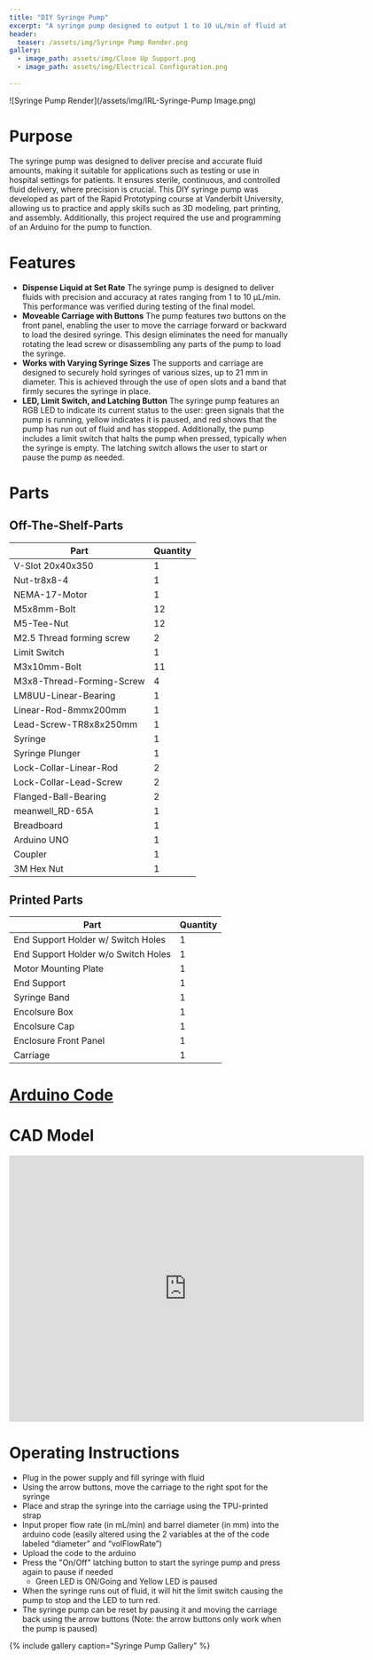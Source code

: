 ```yaml
---
title: "DIY Syringe Pump"
excerpt: "A syringe pump designed to output 1 to 10 uL/min of fluid at a constant speed."
header:
  teaser: /assets/img/Syringe Pump Render.png
gallery:
  - image_path: assets/img/Close Up Support.png
  - image_path: assets/img/Electrical Configuration.png
   
---
```


![Syringe Pump Render](/assets/img/IRL-Syringe-Pump Image.png)

# Purpose

The syringe pump was designed to deliver precise and accurate fluid amounts, making it suitable for applications such as testing or use in hospital settings for patients. It ensures sterile, continuous, and controlled fluid delivery, where precision is crucial. This DIY syringe pump was developed as part of the Rapid Prototyping course at Vanderbilt University, allowing us to practice and apply skills such as 3D modeling, part printing, and assembly. Additionally, this project required the use and programming of an Arduino for the pump to function.

# Features

* **Dispense Liquid at Set Rate** The syringe pump is designed to deliver fluids with precision and accuracy at rates ranging from 1 to 10 µL/min. This performance was verified during testing of the final model.
* **Moveable Carriage with Buttons** The pump features two buttons on the front panel, enabling the user to move the carriage forward or backward to load the desired syringe. This design eliminates the need for manually rotating the lead screw or disassembling any parts of the pump to load the syringe.
* **Works with Varying Syringe Sizes** The supports and carriage are designed to securely hold syringes of various sizes, up to 21 mm in diameter. This is achieved through the use of open slots and a band that firmly secures the syringe in place.
* **LED, Limit Switch, and Latching Button** The syringe pump features an RGB LED to indicate its current status to the user: green signals that the pump is running, yellow indicates it is paused, and red shows that the pump has run out of fluid and has stopped. Additionally, the pump includes a limit switch that halts the pump when pressed, typically when the syringe is empty. The latching switch allows the user to start or pause the pump as needed.

# Parts
## Off-The-Shelf-Parts
| Part | Quantity |
| ------- | ------- |
| V-Slot 20x40x350 | 1 |
| Nut-tr8x8-4 | 1 |
| NEMA-17-Motor | 1 |
| M5x8mm-Bolt| 12 |
| M5-Tee-Nut | 12 |
| M2.5 Thread forming screw | 2 |
| Limit Switch | 1 |
| M3x10mm-Bolt | 11 |
| M3x8-Thread-Forming-Screw | 4 |
| LM8UU-Linear-Bearing | 1 |
| Linear-Rod-8mmx200mm | 1 |
| Lead-Screw-TR8x8x250mm | 1 |
| Syringe | 1 |
| Syringe Plunger | 1 |
| Lock-Collar-Linear-Rod | 2 |
| Lock-Collar-Lead-Screw | 2 |
| Flanged-Ball-Bearing | 2 |
| meanwell_RD-65A | 1 |
| Breadboard | 1 |
| Arduino UNO | 1 |
| Coupler | 1 |
| 3M Hex Nut | 1 |

## Printed Parts
| Part | Quantity |
| ------- | ------- |
| End Support Holder w/ Switch Holes | 1 |
| End Support Holder w/o Switch Holes | 1 |
| Motor Mounting Plate | 1 |
| End Support | 1 |
| Syringe Band | 1 |
| Encolsure Box | 1 |
| Encolsure Cap | 1 |
| Enclosure Front Panel | 1 |
| Carriage | 1 |


# [Arduino Code](https://docs.google.com/document/d/1suY8182gvrE5d-1QKkiVji9sMOlHixUHP0GuEYJHm-Y/edit?usp=sharing)


# CAD Model
<iframe src="https://vanderbilt643.autodesk360.com/shares/public/SH286ddQT78850c0d8a4cb5f7ec64d6b820e?mode=embed" width="640" height="480" allowfullscreen="true" webkitallowfullscreen="true" mozallowfullscreen="true"  frameborder="0"></iframe>


# Operating Instructions

* Plug in the power supply and fill syringe with fluid
* Using the arrow buttons, move the carriage to the right spot for the syringe
* Place and strap the syringe into the carriage using the TPU-printed strap
* Input proper flow rate (in mL/min) and barrel diameter (in mm) into the arduino code (easily altered using the 2 variables at the of the code labeled “diameter” and “volFlowRate”)
* Upload the code to the arduino
* Press the "On/Off" latching button to start the syringe pump and press again to pause if needed
  * Green LED is ON/Going and Yellow LED is paused
* When the syringe runs out of fluid, it will hit the limit switch causing the pump to stop and the LED to turn red.
* The syringe pump can be reset by pausing it and moving the carriage back using the arrow buttons (Note: the arrow buttons only work when the pump is paused)


{% include gallery caption="Syringe Pump Gallery" %}
